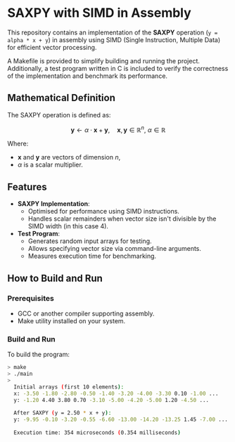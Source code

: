 # SAXPY with SIMD in Assembly

This repository contains an implementation of the **SAXPY** operation (`y = alpha * x + y`) in assembly using SIMD (Single Instruction, Multiple Data) for efficient vector processing.

A Makefile is provided to simplify building and running the project. Additionally, a test program written in C is included to verify the correctness of the implementation and benchmark its performance.

## Mathematical Definition

The SAXPY operation is defined as:

$$
\mathbf{y} \gets \alpha \cdot \mathbf{x} + \mathbf{y}, \quad \mathbf{x}, \mathbf{y} \in \mathbb{R}^n, \ \alpha \in \mathbb{R}
$$

Where:
- $\mathbf{x}$ and $\mathbf{y}$ are vectors of dimension $n$,
- $\alpha$ is a scalar multiplier.

## Features
- **SAXPY Implementation**:
  - Optimised for performance using SIMD instructions.
  - Handles scalar remainders when vector size isn't divisible by the SIMD width (in this case 4).
- **Test Program**:
  - Generates random input arrays for testing.
  - Allows specifying vector size via command-line arguments.
  - Measures execution time for benchmarking.

## How to Build and Run

### Prerequisites
- GCC or another compiler supporting assembly.
- Make utility installed on your system.

### Build and Run
To build the program:
```bash
> make
> ./main
>
  Initial arrays (first 10 elements):
  x: -3.50 -1.80 -2.80 -0.50 -1.40 -3.20 -4.00 -3.30 0.10 -1.00 ...
  y: -1.20 4.40 3.80 0.70 -3.10 -5.00 -4.20 -5.00 1.20 -4.50 ...
  
  After SAXPY (y = 2.50 * x + y):
  y: -9.95 -0.10 -3.20 -0.55 -6.60 -13.00 -14.20 -13.25 1.45 -7.00 ...
  
  Execution time: 354 microseconds (0.354 milliseconds)
```
